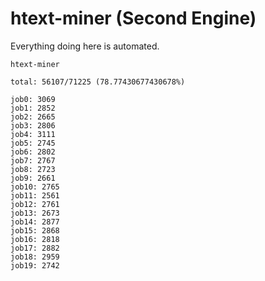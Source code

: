 # htext-miner (Second Engine)

Everything doing here is automated.

```
htext-miner

total: 56107/71225 (78.77430677430678%)

job0: 3069
job1: 2852
job2: 2665
job3: 2806
job4: 3111
job5: 2745
job6: 2802
job7: 2767
job8: 2723
job9: 2661
job10: 2765
job11: 2561
job12: 2761
job13: 2673
job14: 2877
job15: 2868
job16: 2818
job17: 2882
job18: 2959
job19: 2742
```